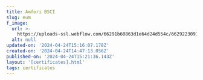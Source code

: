 ```yaml
---
title: Amfori BSCI
slug: eum
f_image:
  url: >-
    https://uploads-ssl.webflow.com/66291b60863d1e64d24d554c/662922309175b9ea9e932340_Mask%20Group%2018.png
  alt: null
updated-on: '2024-04-24T15:16:07.178Z'
created-on: '2024-04-24T14:47:13.056Z'
published-on: '2024-04-24T15:21:36.143Z'
layout: '[certificates].html'
tags: certificates
---
```




